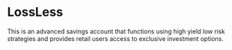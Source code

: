# LossLess
This is an advanced savings account that functions using high yield low risk strategies and provides retail users access to exclusive investment options.
